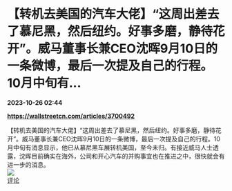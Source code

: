 # 【转机去美国的汽车大佬】“这周出差去了慕尼黑，然后纽约。好事多磨，静待花开”。威马董事长兼CEO沈晖9月10日的一条微博，最后一次提及自己的行程。10月中旬有...

**2023-10-26 02:44**

**https://wallstreetcn.com/articles/3700492**

【转机去美国的汽车大佬】“这周出差去了慕尼黑，然后纽约。好事多磨，静待花开”。威马董事长兼CEO沈晖9月10日的一条微博，最后一次提及自己的行程。10月中旬有消息显示，他已从慕尼黑车展转机美国，至今未归。有接近威马人士透露，沈晖目前确实在海外，公司和开心汽车的并购事宜也在推进之中，很快就会有进一步的消息。  
![](https://img3.chouti.com/CHOUTI_231025_4FFC8A09F3BC48C8A1BD72FD6DDAE6B0.png)  
[评论](https://m.chouti.com/link/40405184)